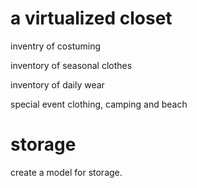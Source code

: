 a virtualized closet
=====================

inventry of costuming

inventory of seasonal clothes

inventory of daily wear

special event clothing, camping and beach


storage
=========
create a model for storage.
